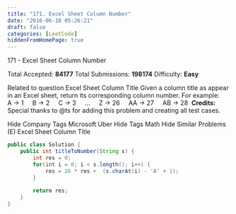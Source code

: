 ```yaml
---
title: "171. Excel Sheet Column Number"
date: "2016-06-18 05:26:21"
draft: false
categories: [LeetCode]
hiddenFromHomePage: true
---
```


171 - Excel Sheet Column Number

Total Accepted: **84177** Total Submissions: **198174** Difficulty: **Easy**

Related to question Excel Sheet Column Title
Given a column title as appear in an Excel sheet, return its corresponding column number.
For example:
    A -> 1
    B -> 2
    C -> 3
    ...
    Z -> 26
    AA -> 27
    AB -> 28 
**Credits:**
Special thanks to @ts for adding this problem and creating all test cases.

Hide Company Tags Microsoft Uber
Hide Tags Math
Hide Similar Problems (E) Excel Sheet Column Title

```java
public class Solution {
    public int titleToNumber(String s) {
        int res = 0;
        for(int i = 0; i < s.length(); i++) {
            res = 26 * res +  (s.charAt(i) - 'A' + 1);
        }
        
        return res;
    }
}
```
